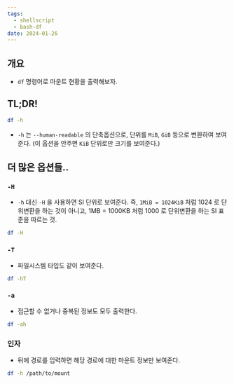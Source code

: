 ```yaml
---
tags:
  - shellscript
  - bash-df
date: 2024-01-26
---
```

## 개요

- `df` 명령어로 마운트 현황을 출력해보자.

## TL;DR!

```bash
df -h
```

- `-h` 는 `--human-readable` 의 단축옵션으로, 단위를 `MiB`, `GiB` 등으로 변환하여 보여준다. (이 옵션을 안주면 `KiB` 단위로만 크기를 보여준다.)

## 더 많은 옵션들..

### `-H`
 - `-h` 대신 `-H` 을 사용하면 SI 단위로 보여준다. 즉, `1MiB = 1024KiB` 처럼 1024 로 단위변환을 하는 것이 아니고, 1MB = 1000KB 처럼 1000 로 단위변환을 하는 SI 표준을 따르는 것.

```bash
df -H
```

### `-T`

- 파일시스템 타입도 같이 보여준다.

```bash
df -hT
```

### `-a`

- 접근할 수 없거나 중복된 정보도 모두 출력한다.

```bash
df -ah
```

### 인자

- 뒤에 경로를 입력하면 해당 경로에 대한 마운트 정보만 보여준다.

```bash
df -h /path/to/mount
```
